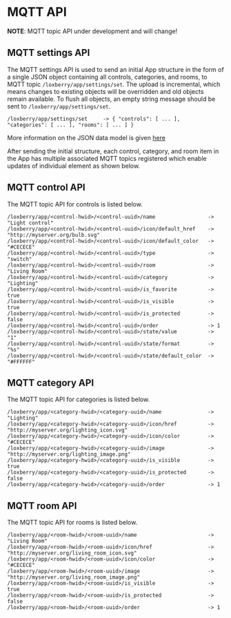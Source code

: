 # MQTT API

**NOTE**: MQTT topic API under development and will change!

## MQTT settings API

The MQTT settings API is used to send an initial App structure in the form of a single JSON object containing all controls, categories, and rooms, to  MQTT topic `/loxberry/app/settings/set`. The upload is incremental, which means changes to existing objects will be overridden and old objects remain available. To flush all objects, an empty string message should be sent to `/loxberry/app/settings/set`.

```
/loxberry/app/settings/set     -> { "controls": [ ... ],  "categories": [ ... ], "rooms": [ ... ] }
```

More information on the JSON data model is given [here](JSON-data-model.md)

After sending the initial structure, each control, category, and room item in the App has multiple associated MQTT topics registered which enable updates of individual element as shown below.

## MQTT control API

The MQTT topic API for controls is listed below.

```
/loxberry/app/<control-hwid>/<control-uuid>/name                 -> "Light control"
/loxberry/app/<control-hwid>/<control-uuid>/icon/default_href    -> "http://myserver.org/bulb.svg"
/loxberry/app/<control-hwid>/<control-uuid>/icon/default_color   -> "#CECECE"
/loxberry/app/<control-hwid>/<control-uuid>/type                 -> "switch"
/loxberry/app/<control-hwid>/<control-uuid>/room                 -> "Living Room"
/loxberry/app/<control-hwid>/<control-uuid>/category             -> "Lighting"
/loxberry/app/<control-hwid>/<control-uuid>/is_favorite          -> true
/loxberry/app/<control-hwid>/<control-uuid>/is_visible           -> true
/loxberry/app/<control-hwid>/<control-uuid>/is_protected         -> false
/loxberry/app/<control-hwid>/<control-uuid>/order                -> 1
/loxberry/app/<control-hwid>/<control-uuid>/state/value          -> "1"
/loxberry/app/<control-hwid>/<control-uuid>/state/format         -> "%s"
/loxberry/app/<control-hwid>/<control-uuid>/state/default_color  -> "#FFFFFF"

```

## MQTT category API

The MQTT topic API for categories is listed below.

```
/loxberry/app/<category-hwid>/<category-uuid>/name               -> "Lighting"
/loxberry/app/<category-hwid>/<category-uuid>/icon/href          -> "http://myserver.org/lighting_icon.svg"
/loxberry/app/<category-hwid>/<category-uuid>/icon/color         -> "#CECECE"
/loxberry/app/<category-hwid>/<category-uuid>/image              -> "http://myserver.org/lighting_image.png"
/loxberry/app/<category-hwid>/<category-uuid>/is_visible         -> true
/loxberry/app/<category-hwid>/<category-uuid>/is_protected       -> false
/loxberry/app/<category-hwid>/<category-uuid>/order              -> 1
```

## MQTT room API

The MQTT topic API for rooms is listed below.

```
/loxberry/app/<room-hwid>/<room-uuid>/name                       -> "Living Room"
/loxberry/app/<room-hwid>/<room-uuid>/icon/href                  -> "http://myserver.org/living_room_icon.svg"
/loxberry/app/<room-hwid>/<room-uuid>/icon/color                 -> "#CECECE"
/loxberry/app/<room-hwid>/<room-uuid>/image                      -> "http://myserver.org/living_room_image.png"
/loxberry/app/<room-hwid>/<room-uuid>/is_visible                 -> true
/loxberry/app/<room-hwid>/<room-uuid>/is_protected               -> false
/loxberry/app/<room-hwid>/<room-uuid>/order                      -> 1
```

